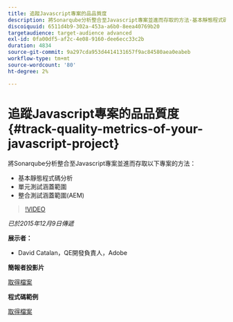 ```yaml
---
title: 追蹤Javascript專案的品品質度
description: 將Sonarqube分析整合至Javascript專案並進而存取的方法·基本靜態程式碼分析·單元測試涵蓋範圍·整合測試涵蓋範圍(AEM)
discoiquuid: 6511d4b9-302a-453a-a6b0-8eea40769b20
targetaudience: target-audience advanced
exl-id: 0fa00df5-af2c-4e08-9160-dee6ecc33c2b
duration: 4834
source-git-commit: 9a297cda953d4414131657f9ac84580aea0eabeb
workflow-type: tm+mt
source-wordcount: '80'
ht-degree: 2%

---
```


# 追蹤Javascript專案的品品質度{#track-quality-metrics-of-your-javascript-project}

將Sonarqube分析整合至Javascript專案並進而存取以下專案的方法：

* 基本靜態程式碼分析
* 單元測試涵蓋範圍
* 整合測試涵蓋範圍(AEM)

>[!VIDEO](https://video.tv.adobe.com/v/19372/?quality=9)

*已於2015年12月9日傳遞*

**展示者：**

* David Catalan，QE開發負責人，Adobe

**簡報者投影片**

[取得檔案](assets/aem-gems-js-quality-metrics-12-9-15.pdf)

**程式碼範例**

[取得檔案](assets/com-adobe-granite-ui-utils-timing-with-licenses.zip)
<!--
[Get back to the Overview](https://helpx.adobe.com/experience-manager/kt/eseminars/gems/aem-index.html)
-->

